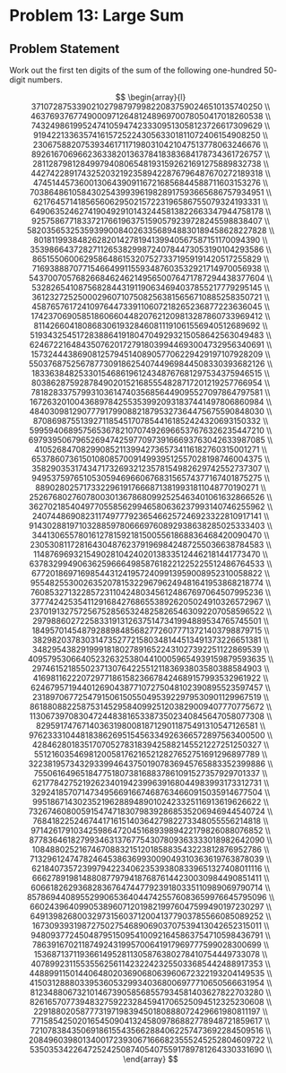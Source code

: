 # Problem 13: Large Sum

## Problem Statement

Work out the first ten digits of the sum of the following one-hundred $50$-digit numbers.

$$
\begin{array}{l}
37107287533902102798797998220837590246510135740250 \\
46376937677490009712648124896970078050417018260538 \\
74324986199524741059474233309513058123726617309629 \\
91942213363574161572522430563301811072406154908250 \\
23067588207539346171171980310421047513778063246676 \\
89261670696623633820136378418383684178734361726757 \\
28112879812849979408065481931592621691275889832738 \\
44274228917432520321923589422876796487670272189318 \\
47451445736001306439091167216856844588711603153276 \\
70386486105843025439939619828917593665686757934951 \\
62176457141856560629502157223196586755079324193331 \\
64906352462741904929101432445813822663347944758178 \\
92575867718337217661963751590579239728245598838407 \\
58203565325359399008402633568948830189458628227828 \\
80181199384826282014278194139940567587151170094390 \\
35398664372827112653829987240784473053190104293586 \\
86515506006295864861532075273371959191420517255829 \\
71693888707715466499115593487603532921714970056938 \\
54370070576826684624621495650076471787294438377604 \\
53282654108756828443191190634694037855217779295145 \\
36123272525000296071075082563815656710885258350721 \\
45876576172410976447339110607218265236877223636045 \\
17423706905851860660448207621209813287860733969412 \\
81142660418086830619328460811191061556940512689692 \\
51934325451728388641918047049293215058642563049483 \\
62467221648435076201727918039944693004732956340691 \\
15732444386908125794514089057706229429197107928209 \\
55037687525678773091862540744969844508330393682126 \\
18336384825330154686196124348767681297534375946515 \\
80386287592878490201521685554828717201219257766954 \\
78182833757993103614740356856449095527097864797581 \\
16726320100436897842553539920931837441497806860984 \\
48403098129077791799088218795327364475675590848030 \\
87086987551392711854517078544161852424320693150332 \\
59959406895756536782107074926966537676326235447210 \\
69793950679652694742597709739166693763042633987085 \\
41052684708299085211399427365734116182760315001271 \\
65378607361501080857009149939512557028198746004375 \\
35829035317434717326932123578154982629742552737307 \\
94953759765105305946966067683156574377167401875275 \\
88902802571733229619176668713819931811048770190271 \\
25267680276078003013678680992525463401061632866526 \\
36270218540497705585629946580636237993140746255962 \\
24074486908231174977792365466257246923322810917141 \\
91430288197103288597806669760892938638285025333403 \\
34413065578016127815921815005561868836468420090470 \\
23053081172816430487623791969842487255036638784583 \\
11487696932154902810424020138335124462181441773470 \\
63783299490636259666498587618221225225512486764533 \\
67720186971698544312419572409913959008952310058822 \\
95548255300263520781532296796249481641953868218774 \\
76085327132285723110424803456124867697064507995236 \\
37774242535411291684276865538926205024910326572967 \\
23701913275725675285653248258265463092207058596522 \\
29798860272258331913126375147341994889534765745501 \\
18495701454879288984856827726077713721403798879715 \\
38298203783031473527721580348144513491373226651381 \\
34829543829199918180278916522431027392251122869539 \\
40957953066405232632538044100059654939159879593635 \\
29746152185502371307642255121183693803580388584903 \\
41698116222072977186158236678424689157993532961922 \\
62467957194401269043877107275048102390895523597457 \\
23189706772547915061505504953922979530901129967519 \\
86188088225875314529584099251203829009407770775672 \\
11306739708304724483816533873502340845647058077308 \\
82959174767140363198008187129011875491310547126581 \\
97623331044818386269515456334926366572897563400500 \\
42846280183517070527831839425882145521227251250327 \\
55121603546981200581762165212827652751691296897789 \\
32238195734329339946437501907836945765883352399886 \\
75506164965184775180738168837861091527357929701337 \\
62177842752192623401942399639168044983993173312731 \\
32924185707147349566916674687634660915035914677504 \\
99518671430235219628894890102423325116913619626622 \\
73267460800591547471830798392868535206946944540724 \\
76841822524674417161514036427982273348055556214818 \\
97142617910342598647204516893989422179826088076852 \\
87783646182799346313767754307809363333018982642090 \\
10848802521674670883215120185883543223812876952786 \\
71329612474782464538636993009049310363619763878039 \\
62184073572399794223406235393808339651327408011116 \\
66627891981488087797941876876144230030984490851411 \\
60661826293682836764744779239180335110989069790714 \\
85786944089552990653640447425576083659976645795096 \\
66024396409905389607120198219976047599490197230297 \\
64913982680032973156037120041377903785566085089252 \\
16730939319872750275468906903707539413042652315011 \\
94809377245048795150954100921645863754710598436791 \\
78639167021187492431995700641917969777599028300699 \\
15368713711936614952811305876380278410754449733078 \\
40789923115535562561142322423255033685442488917353 \\
44889911501440648020369068063960672322193204149535 \\
41503128880339536053299340368006977710650566631954 \\
81234880673210146739058568557934581403627822703280 \\
82616570773948327592232845941706525094512325230608 \\
22918802058777319719839450180888072429661980811197 \\
77158542502016545090413245809786882778948721859617 \\
72107838435069186155435662884062257473692284509516 \\
20849603980134001723930671666823555245252804609722 \\
53503534226472524250874054075591789781264330331690 \\
\end{array}
$$